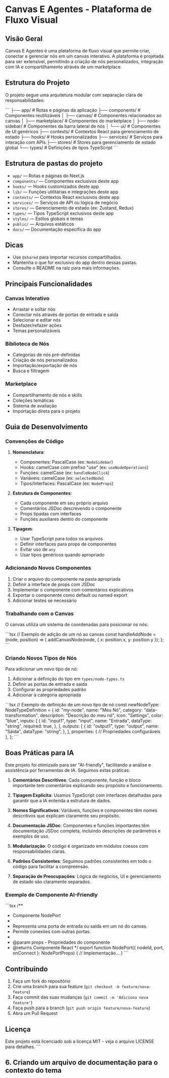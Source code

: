 # Canvas E Agentes - Plataforma de Fluxo Visual

## Visão Geral

Canvas E Agentes é uma plataforma de fluxo visual que permite criar, conectar e gerenciar nós em um canvas interativo. A plataforma é projetada para ser extensível, permitindo a criação de nós personalizados, integração com IA e compartilhamento através de um marketplace.

## Estrutura do Projeto

O projeto segue uma arquitetura modular com separação clara de responsabilidades:

\`\`\`
├── app/                  # Rotas e páginas da aplicação
├── components/           # Componentes reutilizáveis
│   ├── canvas/           # Componentes relacionados ao canvas
│   ├── marketplace/      # Componentes do marketplace
│   ├── node-sidebar/     # Componentes da barra lateral de nós
│   └── ui/               # Componentes de UI genéricos
├── contexts/             # Contextos React para gerenciamento de estado
├── hooks/                # Hooks personalizados
├── services/             # Serviços para interação com APIs
├── stores/               # Stores para gerenciamento de estado global
└── types/                # Definições de tipos TypeScript
\`\`\`

## Estrutura de pastas do projeto

- `app/` — Rotas e páginas do Next.js
- `components/` — Componentes exclusivos deste app
- `hooks/` — Hooks customizados deste app
- `lib/` — Funções utilitárias e integrações deste app
- `contexts/` — Contextos React exclusivos deste app
- `services/` — Serviços de API ou lógica de negócio
- `stores/` — Gerenciamento de estado (ex: Zustand, Redux)
- `types/` — Tipos TypeScript exclusivos deste app
- `styles/` — Estilos globais e temas
- `public/` — Arquivos estáticos
- `docs/` — Documentação específica do app

## Dicas
- Use `@shared` para importar recursos compartilhados.
- Mantenha o que for exclusivo do app dentro dessas pastas.
- Consulte o README na raiz para mais informações.

## Principais Funcionalidades

### Canvas Interativo
- Arrastar e soltar nós
- Conectar nós através de portas de entrada e saída
- Selecionar e editar nós
- Desfazer/refazer ações
- Temas personalizáveis

### Biblioteca de Nós
- Categorias de nós pré-definidas
- Criação de nós personalizados
- Importação/exportação de nós
- Busca e filtragem

### Marketplace
- Compartilhamento de nós e skills
- Coleções temáticas
- Sistema de avaliação
- Importação direta para o projeto

## Guia de Desenvolvimento

### Convenções de Código

1. **Nomenclatura**:
   - Componentes: PascalCase (ex: `NodeSidebar`)
   - Hooks: camelCase com prefixo "use" (ex: `useNodeOperations`)
   - Funções: camelCase (ex: `handleNodeClick`)
   - Variáveis: camelCase (ex: `selectedNode`)
   - Tipos/Interfaces: PascalCase (ex: `NodeProps`)

2. **Estrutura de Componentes**:
   - Cada componente em seu próprio arquivo
   - Comentários JSDoc descrevendo o componente
   - Props tipadas com interfaces
   - Funções auxiliares dentro do componente

3. **Tipagem**:
   - Usar TypeScript para todos os arquivos
   - Definir interfaces para props de componentes
   - Evitar uso de `any`
   - Usar tipos genéricos quando apropriado

### Adicionando Novos Componentes

1. Criar o arquivo do componente na pasta apropriada
2. Definir a interface de props com JSDoc
3. Implementar o componente com comentários explicativos
4. Exportar o componente como default ou named export
5. Adicionar testes se necessário

### Trabalhando com o Canvas

O canvas utiliza um sistema de coordenadas para posicionar os nós:

\`\`\`tsx
// Exemplo de adição de um nó ao canvas
const handleAddNode = (node, position) => {
  addCanvasNode(node, { x: position.x, y: position.y });
};
\`\`\`

### Criando Novos Tipos de Nós

Para adicionar um novo tipo de nó:

1. Adicionar a definição do tipo em `types/node-types.ts`
2. Definir as portas de entrada e saída
3. Configurar as propriedades padrão
4. Adicionar à categoria apropriada

\`\`\`tsx
// Exemplo de definição de um novo tipo de nó
const newNodeType: NodeTypeDefinition = {
  id: "my-node",
  name: "Meu Nó",
  category: "data-transformation",
  description: "Descrição do meu nó",
  icon: "Settings",
  color: "blue",
  inputs: [
    {
      id: "input1",
      type: "input",
      name: "Entrada",
      dataType: "string",
      required: true,
    },
  ],
  outputs: [
    {
      id: "output1",
      type: "output",
      name: "Saída",
      dataType: "string",
    },
  ],
  properties: {
    // Propriedades configuráveis
  },
};
\`\`\`

## Boas Práticas para IA

Este projeto foi otimizado para ser "AI-friendly", facilitando a análise e assistência por ferramentas de IA. Seguimos estas práticas:

1. **Comentários Descritivos**: Cada componente, função e bloco importante tem comentários explicando seu propósito e funcionamento.

2. **Tipagem Explícita**: Usamos TypeScript com interfaces detalhadas para garantir que a IA entenda a estrutura de dados.

3. **Nomes Significativos**: Variáveis, funções e componentes têm nomes descritivos que explicam claramente seu propósito.

4. **Documentação JSDoc**: Componentes e funções importantes têm documentação JSDoc completa, incluindo descrições de parâmetros e exemplos de uso.

5. **Modularização**: O código é organizado em módulos coesos com responsabilidades claras.

6. **Padrões Consistentes**: Seguimos padrões consistentes em todo o código para facilitar a compreensão.

7. **Separação de Preocupações**: Lógica de negócios, UI e gerenciamento de estado são claramente separados.

### Exemplo de Componente AI-Friendly

\`\`\`tsx
/**
 * Componente NodePort
 * 
 * Representa uma porta de entrada ou saída em um nó do canvas.
 * Permite conexões com outras portas.
 * 
 * @param props - Propriedades do componente
 * @returns Componente React
 */
export function NodePort({ 
  nodeId, 
  port, 
  onConnect 
}: NodePortProps) {
  // Implementação...
}
\`\`\`

## Contribuindo

1. Faça um fork do repositório
2. Crie uma branch para sua feature (`git checkout -b feature/nova-feature`)
3. Faça commit das suas mudanças (`git commit -m 'Adiciona nova feature'`)
4. Faça push para a branch (`git push origin feature/nova-feature`)
5. Abra um Pull Request

## Licença

Este projeto está licenciado sob a licença MIT - veja o arquivo LICENSE para detalhes.
\`\`\`

## 6. Criando um arquivo de documentação para o contexto do tema
